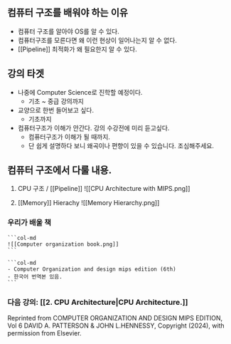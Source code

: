## 컴퓨터 구조를 배워야 하는 이유
- 컴퓨터 구조를 알아야 OS를 알 수 있다.
- 컴퓨터구조를 모른다면 왜 이런 현상이 일어나는지 알 수 없다.
- [[Pipeline]] 최적화가 왜 필요한지 알 수 있다.

## 강의 타겟
- 나중에 Computer Science로 진학할 예정이다.
	- 기초 ~ 중급 강의까지
- 교양으로 한번 들어보고 싶다.
	- 기초까지
- 컴퓨터구조가 이해가 안간다. 강의 수강전에 미리 듣고싶다.
	- 컴퓨터구조가 이해가 될 때까지.
	- 단 쉽게 설명하다 보니 왜곡이나 편향이 있을 수 있습니다. 조심해주세요.

<div class="page-break" style="page-break-before: always;"></div>

## 컴퓨터 구조에서 다룰 내용.
1.  CPU 구조 / [[Pipeline]]
	![[CPU Architecture with MIPS.png]]
<div class="page-break" style="page-break-before: always;"></div>

2. [[Memory]] Hierachy
	![[Memory Hierarchy.png]]
<div class="page-break" style="page-break-before: always;"></div>

### 우리가 배울 책
````col
```col-md
![[Computer organization book.png]]
```

```col-md
- Computer Organization and design mips edition (6th)
- 한국어 번역본 있음. 
```
````

<div class="page-break" style="page-break-before: always;"></div>

### 다음 강의: [[2. CPU Architecture|CPU Architecture.]]

Reprinted from COMPUTER ORGANIZATION AND DESIGN MIPS EDITION, Vol 6 DAVID A. PATTERSON & JOHN L.HENNESSY, Copyright (2024), with permission from Elsevier.